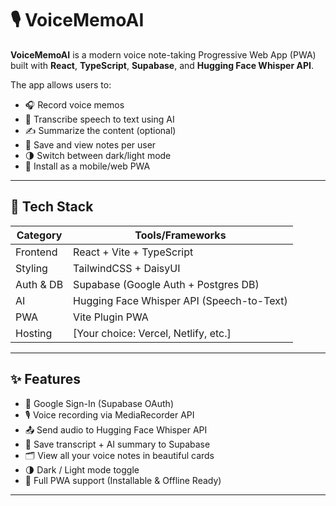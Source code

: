 # 🎙️ VoiceMemoAI

**VoiceMemoAI** is a modern voice note-taking Progressive Web App (PWA) built with **React**, **TypeScript**, **Supabase**, and **Hugging Face Whisper API**.

The app allows users to:
- 🎧 Record voice memos
- 🧠 Transcribe speech to text using AI
- ✍️ Summarize the content (optional)
- 📝 Save and view notes per user
- 🌗 Switch between dark/light mode
- 📱 Install as a mobile/web PWA

---

## 🚀 Tech Stack

| Category | Tools/Frameworks |
|----------|------------------|
| Frontend | React + Vite + TypeScript |
| Styling | TailwindCSS + DaisyUI |
| Auth & DB | Supabase (Google Auth + Postgres DB) |
| AI | Hugging Face Whisper API (Speech-to-Text) |
| PWA | Vite Plugin PWA |
| Hosting | [Your choice: Vercel, Netlify, etc.] |

---

## ✨ Features

- 🔐 Google Sign-In (Supabase OAuth)
- 🎙️ Voice recording via MediaRecorder API
- 📤 Send audio to Hugging Face Whisper API
- 📝 Save transcript + AI summary to Supabase
- 🗂️ View all your voice notes in beautiful cards
- 🌗 Dark / Light mode toggle
- 📱 Full PWA support (Installable & Offline Ready)

---
